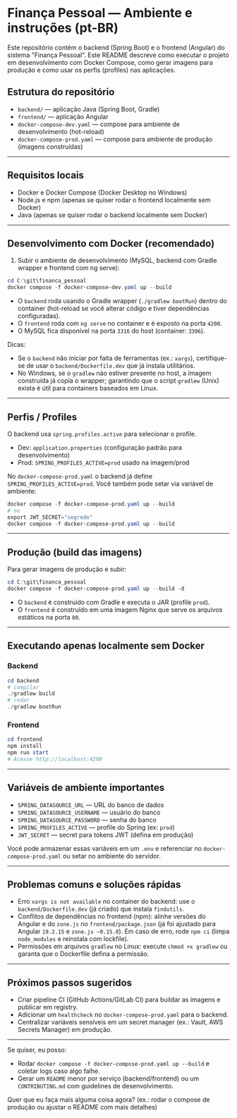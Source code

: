 # Finança Pessoal — Ambiente e instruções (pt-BR)

Este repositório contém o backend (Spring Boot) e o frontend (Angular) do sistema "Finança Pessoal".
Este README descreve como executar o projeto em desenvolvimento com Docker Compose, como gerar imagens para produção e como usar os perfis (profiles) nas aplicações.

## Estrutura do repositório

- `backend/` — aplicação Java (Spring Boot, Gradle)
- `frontend/` — aplicação Angular
- `docker-compose-dev.yaml` — compose para ambiente de desenvolvimento (hot-reload)
- `docker-compose-prod.yaml` — compose para ambiente de produção (imagens construídas)

---

## Requisitos locais

- Docker e Docker Compose (Docker Desktop no Windows)
- Node.js e npm (apenas se quiser rodar o frontend localmente sem Docker)
- Java (apenas se quiser rodar o backend localmente sem Docker)

---

## Desenvolvimento com Docker (recomendado)

1. Subir o ambiente de desenvolvimento (MySQL, backend com Gradle wrapper e frontend com ng serve):

```powershell
cd C:\git\financa_pessoal
docker compose -f docker-compose-dev.yaml up --build
```

- O `backend` roda usando o Gradle wrapper (`./gradlew bootRun`) dentro do container (hot-reload se você alterar código e tiver dependências configuradas).
- O `frontend` roda com `ng serve` no container e é exposto na porta `4200`.
- O MySQL fica disponível na porta `3316` do host (container: `3306`).

Dicas:
- Se o `backend` não iniciar por falta de ferramentas (ex.: `xargs`), certifique-se de usar o `backend/Dockerfile.dev` que já instala utilitários.
- No Windows, se o `gradlew` não estiver presente no host, a imagem construída já copia o wrapper; garantindo que o script `gradlew` (Unix) exista é útil para containers baseados em Linux.

---

## Perfis / Profiles

O backend usa `spring.profiles.active` para selecionar o profile.
- Dev: `application.properties` (configuração padrão para desenvolvimento)
- Prod: `SPRING_PROFILES_ACTIVE=prod` usado na imagem/prod

No `docker-compose-prod.yaml` o backend já define `SPRING_PROFILES_ACTIVE=prod`. Você também pode setar via variável de ambiente:

```powershell
docker compose -f docker-compose-prod.yaml up --build
# ou
export JWT_SECRET="segredo"
docker compose -f docker-compose-prod.yaml up --build
```

---

## Produção (build das imagens)

Para gerar imagens de produção e subir:

```powershell
cd C:\git\financa_pessoal
docker compose -f docker-compose-prod.yaml up --build -d
```

- O `backend` é construído com Gradle e executa o JAR (profile `prod`).
- O `frontend` é construído em uma imagem Nginx que serve os arquivos estáticos na porta `80`.

---

## Executando apenas localmente sem Docker

### Backend

```powershell
cd backend
# compilar
./gradlew build
# rodar
./gradlew bootRun
```

### Frontend

```powershell
cd frontend
npm install
npm run start
# Acesse http://localhost:4200
```

---

## Variáveis de ambiente importantes

- `SPRING_DATASOURCE_URL` — URL do banco de dados
- `SPRING_DATASOURCE_USERNAME` — usuário do banco
- `SPRING_DATASOURCE_PASSWORD` — senha do banco
- `SPRING_PROFILES_ACTIVE` — profile do Spring (ex: `prod`)
- `JWT_SECRET` — secret para tokens JWT (defina em produção)

Você pode armazenar essas variáveis em um `.env` e referenciar no `docker-compose-prod.yaml` ou setar no ambiente do servidor.

---

## Problemas comuns e soluções rápidas

- Erro `xargs is not available` no container do backend: use o `backend/Dockerfile.dev` (já criado) que instala `findutils`.
- Conflitos de dependências no frontend (npm): alinhe versões do Angular e do `zone.js` no `frontend/package.json` (já foi ajustado para Angular `19.2.15` e `zone.js ~0.15.0`). Em caso de erro, rode `npm ci` (limpa `node_modules` e reinstala com lockfile).
- Permissões em arquivos `gradlew` no Linux: execute `chmod +x gradlew` ou garanta que o Dockerfile defina a permissão.

---

## Próximos passos sugeridos

- Criar pipeline CI (GitHub Actions/GitLab CI) para buildar as imagens e publicar em registry.
- Adicionar um `healthcheck` no `docker-compose-prod.yaml` para o backend.
- Centralizar variáveis sensíveis em um secret manager (ex.: Vault, AWS Secrets Manager) em produção.

---

Se quiser, eu posso:
- Rodar `docker compose -f docker-compose-prod.yaml up --build` e coletar logs caso algo falhe.
- Gerar um `README` menor por serviço (backend/frontend) ou um `CONTRIBUTING.md` com guidelines de desenvolvimento.

Quer que eu faça mais alguma coisa agora? (ex.: rodar o compose de produção ou ajustar o README com mais detalhes)